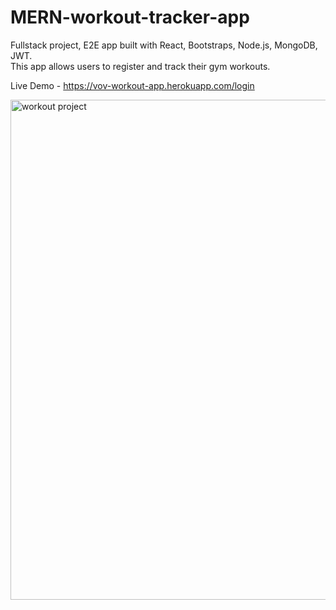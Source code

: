 # MERN-workout-tracker-app
Fullstack project, E2E app built with React, Bootstraps, Node.js, MongoDB, JWT. <br>
This app allows users to register and track their gym workouts.

Live Demo - https://vov-workout-app.herokuapp.com/login

<img width="800" alt="workout project" src="https://user-images.githubusercontent.com/71568364/193459059-e183b2ed-e6c6-4785-bb4a-51e1cce45037.png">

